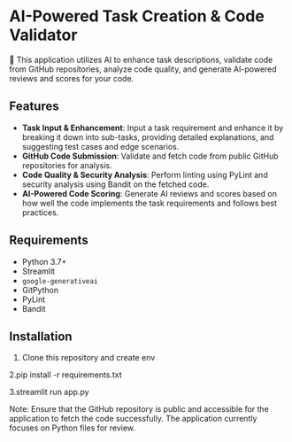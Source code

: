 # AI-Powered Task Creation & Code Validator

🚀 This application utilizes AI to enhance task descriptions, validate code from GitHub repositories, analyze code quality, and generate AI-powered reviews and scores for your code.

## Features

- **Task Input & Enhancement**: Input a task requirement and enhance it by breaking it down into sub-tasks, providing detailed explanations, and suggesting test cases and edge scenarios.
- **GitHub Code Submission**: Validate and fetch code from public GitHub repositories for analysis.
- **Code Quality & Security Analysis**: Perform linting using PyLint and security analysis using Bandit on the fetched code.
- **AI-Powered Code Scoring**: Generate AI reviews and scores based on how well the code implements the task requirements and follows best practices.

## Requirements

- Python 3.7+
- Streamlit
- `google-generativeai`
- GitPython
- PyLint
- Bandit

## Installation

1. Clone this repository and create env
   
2.pip install -r requirements.txt

3.streamlit run app.py


Note:
Ensure that the GitHub repository is public and accessible for the application to fetch the code successfully.
The application currently focuses on Python files for review.
